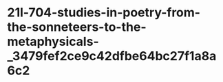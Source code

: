 # 21l-704-studies-in-poetry-from-the-sonneteers-to-the-metaphysicals-_3479fef2ce9c42dfbe64bc27f1a8a6c2